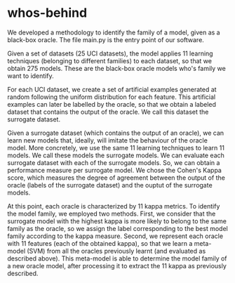 # whos-behind
We developed a methodology to identify the family of a model, given as a black-box oracle.
The file main.py is the entry point of our software.

Given a set of datasets (25 UCI datasets), the model applies 11 learning techniques (belonging to different families) to each dataset,
so that we obtain 275 models.
These are the black-box oracle models who's family we want to identify.


For each UCI dataset, we create a set of artificial examples generated at random following the uniform distribution for each feature.
This artificial examples can later be labelled by the oracle, so that we obtain a labeled dataset that contains the output of the oracle.
We call this dataset the surrogate dataset. 

Given a surrogate dataset (which contains the output of an oracle), we can learn new models that, ideally, will imitate the behaviour of the oracle model.
More concretely, we use the same 11 learning techniques to learn 11 models. We call these models the surrogate models.
We can evaluate each surrogate dataset with each of the surrogate models. So, we can obtain a performance measure per surrogate model.
We chose the Cohen's Kappa score, which measures the degree of agreement between the output of the oracle (labels of the surrogate dataset) and the ouptut of the surrogate models.

At this point, each oracle is characterized by 11 kappa metrics.
To identify the model family, we employed two methods.
First, we consider that the surrogate model with the highest kappa is more likely to belong to the same family as the oracle,
so we assign the label corresponding to the best model family according to the kappa measure.
Second, we represent each oracle with 11 features (each of the obtained kappa), so that we learn a meta-model (SVM) from
all the oracles previously learnt (and evaluated as described above). This meta-model is able to determine the model family of a new oracle model, after processing it to extract the 11 kappa as previously described.
